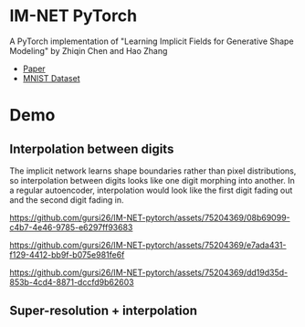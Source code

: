 # IM-NET PyTorch
A PyTorch implementation of "Learning Implicit Fields for Generative Shape Modeling" by Zhiqin Chen and Hao Zhang

- [Paper](https://arxiv.org/abs/1812.02822) </br>
- [MNIST Dataset](https://pytorch.org/vision/stable/generated/torchvision.datasets.MNIST.html)

# Demo
## Interpolation between digits

The implicit network learns shape boundaries rather than pixel distributions, so interpolation between digits looks like one digit morphing into another. In a regular autoencoder, interpolation would look like the first digit fading out and the second digit fading in.

https://github.com/gursi26/IM-NET-pytorch/assets/75204369/08b69099-c4b7-4e46-9785-e6297ff93683

https://github.com/gursi26/IM-NET-pytorch/assets/75204369/e7ada431-f129-4412-bb9f-b075e981fe6f

https://github.com/gursi26/IM-NET-pytorch/assets/75204369/dd19d35d-853b-4cd4-8871-dccfd9b62603

## Super-resolution + interpolation

